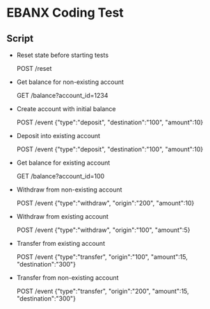 # EBANX Coding Test

## Script

* Reset state before starting tests

     POST /reset

* Get balance for non-existing account

     GET /balance?account_id=1234

* Create account with initial balance

     POST /event {"type":"deposit", "destination":"100", "amount":10}

* Deposit into existing account

     POST /event {"type":"deposit", "destination":"100", "amount":10}

* Get balance for existing account

     GET /balance?account_id=100

* Withdraw from non-existing account

     POST /event {"type":"withdraw", "origin":"200", "amount":10}

* Withdraw from existing account

     POST /event {"type":"withdraw", "origin":"100", "amount":5}


* Transfer from existing account

     POST /event {"type":"transfer", "origin":"100", "amount":15, "destination":"300"}

* Transfer from non-existing account

     POST /event {"type":"transfer", "origin":"200", "amount":15, "destination":"300"}